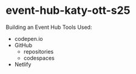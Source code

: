 # event-hub-katy-ott-s25
Building an Event Hub 
 Tools Used:
 * codepen.io
 * GitHub
    * repositories
    * codespaces
* Netlify